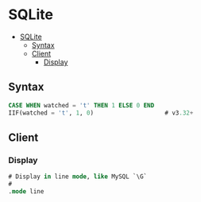 # SQLite

- [SQLite](#sqlite)
  - [Syntax](#syntax)
  - [Client](#client)
    - [Display](#display)

## Syntax

```sql
CASE WHEN watched = 't' THEN 1 ELSE 0 END
IIF(watched = 't', 1, 0)                    # v3.32+
```

## Client

### Display

```sql
# Display in line mode, like MySQL `\G`
#
.mode line
```
